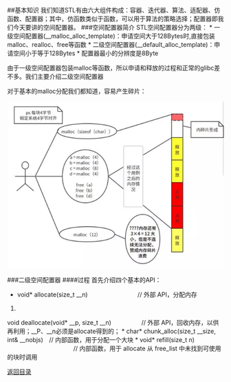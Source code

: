 ##基本知识
我们知道STL有由六大组件构成：容器、迭代器、算法、适配器、仿函数、配置器；其中，仿函数类似于函数，可以用于算法的策略选择；配置器即我们今天要讲的空间配置器。
###空间配置器简介
STL空间配置器分为两级：
* 
一级空间配置器(__malloc_alloc_template)：申请空间大于128Bytes时,直接包装malloc、realloc、free等函数
* 
二级空间配置器(__default_alloc_template)：申请空间小于等于128Bytes
* 
配置器最小的分辨度是8Byte

由于一级空间配置器包装malloc等函数，所以申请和释放的过程和正常的glibc差不多。我们主要介绍二级空间配置器

对于基本的malloc分配我们都知道，容易产生碎片：

![](d.png)

###二级空间配置器
####过程
首先介绍四个基本的API：
* void* allocate(size_t \__n) 　　　　　　　　// 外部 API，分配内存
1. 
void deallocate(void* \__p, size_t \__n)　　　　　// 外部 API，回收内存，以供再利用；\__P、\__n必须是allocate得到的；
* 
char* chunk_alloc(size_t \__size, int& \__nobjs)　// 内部函数，用于分配一个大块
* 
void* refill(size_t n) 　　　　　　　　　　　// 内部函数，用于 allocate 从 free_list 中未找到可使用的块时调用



[返回目录](README.md)